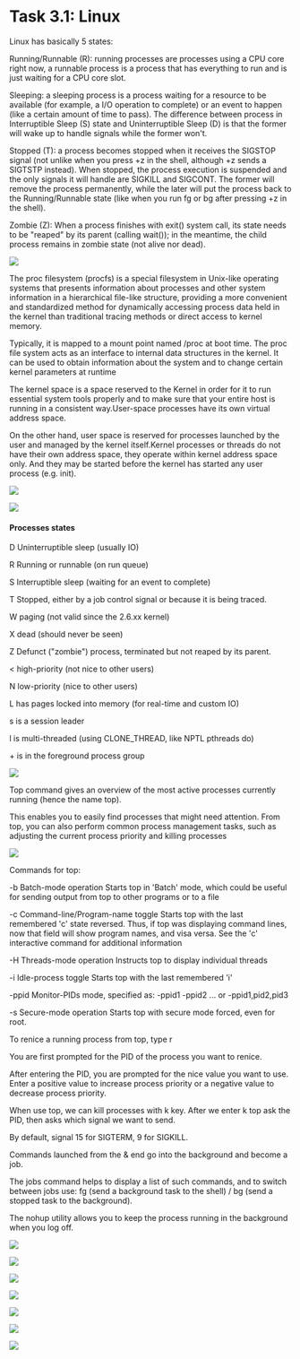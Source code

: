 
<h1>Task 3.1: Linux</h1>

<p>Linux has basically 5 states:</p>
<p>Running/Runnable (R): running processes are processes using a CPU core right now, a runnable process is a process that has everything to run and is just waiting for a CPU core slot.</p>
<p>Sleeping: a sleeping process is a process waiting for a resource to be available (for example, a I/O operation to complete) or an event to happen (like a certain amount of time to pass). The difference between process in Interruptible Sleep (S) state and Uninterruptible Sleep (D) is that the former will wake up to handle signals while the former won't. </p>
<p>Stopped (T): a process becomes stopped when it receives the SIGSTOP signal (not unlike when you press <ctrl>+z in the shell, although <ctrl>+z sends a SIGTSTP instead). When stopped, the process execution is suspended and the only signals it will handle are SIGKILL and SIGCONT. The former will remove the process permanently, while the later will put the process back to the Running/Runnable state (like when you run fg or bg after pressing <ctrl>+z in the shell).</p>
<p>Zombie (Z): When a process finishes with exit() system call, its state needs to be "reaped" by its parent (calling wait()); in the meantime, the child process remains in zombie state (not alive nor dead).</p>
	  
<p><img class="img-responsive" src="images/linux1.png"></p>

<p>The proc filesystem (procfs) is a special filesystem in Unix-like operating systems that presents information about processes and other system information in a hierarchical file-like structure, providing a more convenient and standardized method for dynamically accessing process data held in the kernel than traditional tracing methods or direct access to kernel memory. </p>
<p>Typically, it is mapped to a mount point named /proc at boot time. The proc file system acts as an interface to internal data structures in the kernel. It can be used to obtain information about the system and to change certain kernel parameters at runtime</p>
<p>The kernel space is a space reserved to the Kernel in order for it to run essential system tools properly and to make sure that your entire host is running in a consistent way.User-space processes have its own virtual address space.</p>

<p>On the other hand, user space is reserved for processes launched by the user and managed by the kernel itself.Kernel processes or threads do not have their own address space, they operate within kernel address space only. And they may be started before the kernel has started any user process (e.g. init).</p>
<p><img class="img-responsive" src="images/linux3.png"></p>
<p><img class="img-responsive" src="images/linux4.png"></p>
<h4>Processes states</h4>
<p>D Uninterruptible sleep (usually IO)</p>
<p>R Running or runnable (on run queue)</p>
<p>S Interruptible sleep (waiting for an event to complete)</p>
<p>T Stopped, either by a job control signal or because it is being traced.</p>
<p>W paging (not valid since the 2.6.xx kernel)</p>
<p>X dead (should never be seen)</p>
<p>Z Defunct ("zombie") process, terminated but not reaped by its parent.</p>

<p>< high-priority (not nice to other users)</p>
<p>N low-priority (nice to other users)</p>
<p>L has pages locked into memory (for real-time and custom IO)</p>
<p>s is a session leader</p>
<p>l is multi-threaded (using CLONE_THREAD, like NPTL pthreads do)</p>
<p>+ is in the foreground process group </p>
<p><img class="img-responsive" src="images/linux5.png"></p>
<p>Top command gives an overview of the most
active processes currently running (hence the name top).</p> <p>This enables you to easily find processes
that might need attention. From top, you can also perform common process management tasks, such
as adjusting the current process priority and killing processes</p>
<p><img class="img-responsive" src="images/linux6.png"></p>
<p>Commands for top:</p>
<p>-b	Batch-mode operation Starts top in 'Batch' mode, which could be useful for sending output from top to other programs or to a file</p>
<p>-c	Command-line/Program-name toggle Starts top with the last remembered 'c' state reversed. Thus, if top was displaying command lines, now that field will show program names, and visa versa. See the 'c' interactive command for additional information</p>
<p>-H	Threads-mode operation Instructs top to display individual threads</p>
<p>-i	Idle-process toggle Starts top with the last remembered 'i' </p>
<p>-ppid	Monitor-PIDs mode, specified as: -ppid1 -ppid2 ... or -ppid1,pid2,pid3</p>
<p>-s	Secure-mode operation Starts top with secure mode forced, even for root.</p>

<p>To renice a running process from top, type r </p> <p>You are first prompted for the PID of the process you
want to renice. </p><p>After entering the PID, you are prompted for the nice value you want to use. Enter a
positive value to increase process priority or a negative value to decrease process priority.</p>

<p>When use top, we can kill processes with k key. After we enter k top ask the PID, then asks which signal we want to send.</p>
<p>By default, signal 15 for SIGTERM,
9 for SIGKILL.</p>
<p>Commands launched from the & end go into the background and become a job.</p>
<p>The jobs command helps to display a list of such commands, and to switch between jobs use:
fg (send a background task to the shell) / bg (send a stopped task to the background).</p> 
<p>The nohup utility allows you to keep the process running in the background when you log off.</p>
<p><img class="img-responsive" src="images/linux8.png"></p>
<p><img class="img-responsive" src="images/linux9.png"></p>
<p><img class="img-responsive" src="images/linux10.png"></p>
<p><img class="img-responsive" src="images/linux11.png"></p>
<p><img class="img-responsive" src="images/linux12.png"></p>
<p><img class="img-responsive" src="images/linux13.png"></p>
<p><img class="img-responsive" src="images/linux14.png"></p>
